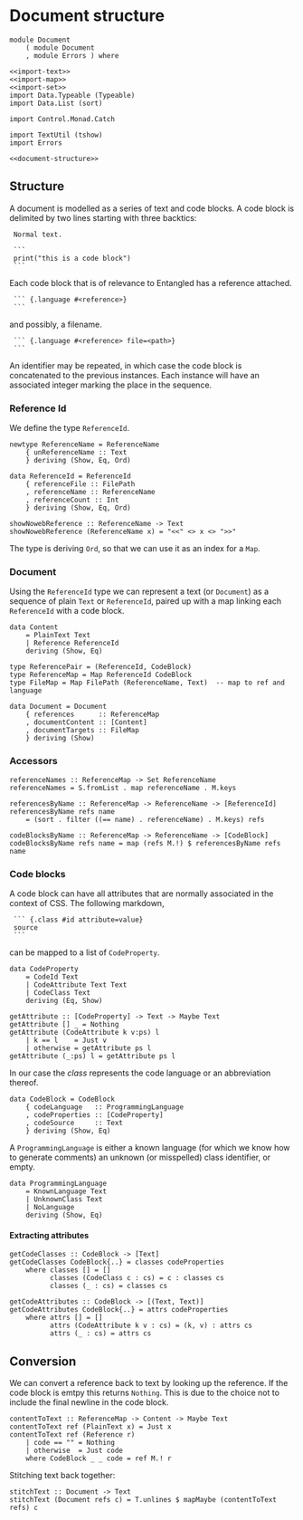 # Document structure

``` {.haskell file=src/Document.hs}
module Document
    ( module Document
    , module Errors ) where

<<import-text>>
<<import-map>>
<<import-set>>
import Data.Typeable (Typeable)
import Data.List (sort)

import Control.Monad.Catch

import TextUtil (tshow)
import Errors

<<document-structure>>
```

## Structure

A document is modelled as a series of text and code blocks. A code block is delimited by two lines starting with three backtics:

~~~
 Normal text.

 ```
 print("this is a code block")
 ```
~~~

Each code block that is of relevance to Entangled has a reference attached.

~~~
 ``` {.language #<reference>}
 ```
~~~

and possibly, a filename.

~~~
 ``` {.language #<reference> file=<path>}
 ```
~~~

An identifier may be repeated, in which case the code block is concatenated to the previous instances. Each instance will have an associated integer marking the place in the sequence.

### Reference Id
We define the type `ReferenceId`.

``` {.haskell #document-structure}
newtype ReferenceName = ReferenceName
    { unReferenceName :: Text
    } deriving (Show, Eq, Ord)

data ReferenceId = ReferenceId
    { referenceFile :: FilePath
    , referenceName :: ReferenceName
    , referenceCount :: Int
    } deriving (Show, Eq, Ord)

showNowebReference :: ReferenceName -> Text
showNowebReference (ReferenceName x) = "<<" <> x <> ">>"
```

The type is deriving `Ord`, so that we can use it as an index for a `Map`.

### Document
Using the `ReferenceId` type we can represent a text (or `Document`) as a sequence of plain `Text` or `ReferenceId`, paired up with a map linking each `ReferenceId` with a code block.

``` {.haskell #document-structure}
data Content
    = PlainText Text
    | Reference ReferenceId
    deriving (Show, Eq)

type ReferencePair = (ReferenceId, CodeBlock)
type ReferenceMap = Map ReferenceId CodeBlock
type FileMap = Map FilePath (ReferenceName, Text)  -- map to ref and language

data Document = Document
    { references      :: ReferenceMap
    , documentContent :: [Content]
    , documentTargets :: FileMap
    } deriving (Show)
```

### Accessors

``` {.haskell #document-structure}
referenceNames :: ReferenceMap -> Set ReferenceName
referenceNames = S.fromList . map referenceName . M.keys

referencesByName :: ReferenceMap -> ReferenceName -> [ReferenceId]
referencesByName refs name
    = (sort . filter ((== name) . referenceName) . M.keys) refs

codeBlocksByName :: ReferenceMap -> ReferenceName -> [CodeBlock]
codeBlocksByName refs name = map (refs M.!) $ referencesByName refs name
```

### Code blocks

A code block can have all attributes that are normally associated in the context of CSS. The following markdown,

~~~
 ``` {.class #id attribute=value}
 source
 ```
~~~

can be mapped to a list of `CodeProperty`.

``` {.haskell #document-structure}
data CodeProperty
    = CodeId Text
    | CodeAttribute Text Text
    | CodeClass Text
    deriving (Eq, Show)

getAttribute :: [CodeProperty] -> Text -> Maybe Text
getAttribute [] _ = Nothing
getAttribute (CodeAttribute k v:ps) l
    | k == l    = Just v
    | otherwise = getAttribute ps l
getAttribute (_:ps) l = getAttribute ps l
```

In our case the *class* represents the code language or an abbreviation thereof.

``` {.haskell #document-structure}
data CodeBlock = CodeBlock
    { codeLanguage   :: ProgrammingLanguage
    , codeProperties :: [CodeProperty]
    , codeSource     :: Text
    } deriving (Show, Eq)
```

A `ProgrammingLanguage` is either a known language (for which we know how to generate comments) an unknown (or misspelled) class identifier, or empty.

``` {.haskell #document-structure}
data ProgrammingLanguage
    = KnownLanguage Text
    | UnknownClass Text
    | NoLanguage
    deriving (Show, Eq)
```

#### Extracting attributes

``` {.haskell #document-structure}
getCodeClasses :: CodeBlock -> [Text]
getCodeClasses CodeBlock{..} = classes codeProperties
    where classes [] = []
          classes (CodeClass c : cs) = c : classes cs
          classes (_ : cs) = classes cs

getCodeAttributes :: CodeBlock -> [(Text, Text)]
getCodeAttributes CodeBlock{..} = attrs codeProperties
    where attrs [] = []
          attrs (CodeAttribute k v : cs) = (k, v) : attrs cs
          attrs (_ : cs) = attrs cs
```

## Conversion

We can convert a reference back to text by looking up the reference. If the code block is emtpy this returns `Nothing`. This is due to the choice not to include the final newline in the code block.

``` {.haskell #document-conversion}
contentToText :: ReferenceMap -> Content -> Maybe Text
contentToText ref (PlainText x) = Just x
contentToText ref (Reference r) 
    | code == "" = Nothing
    | otherwise  = Just code
    where CodeBlock _ _ code = ref M.! r
```

Stitching text back together:

``` {.haskell #document-conversion}
stitchText :: Document -> Text
stitchText (Document refs c) = T.unlines $ mapMaybe (contentToText refs) c
```
